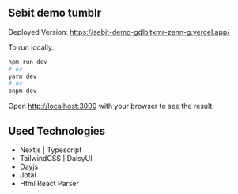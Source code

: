 ## Sebit demo tumblr

Deployed Version: https://sebit-demo-gdlbjtxmr-zenn-g.vercel.app/

To run locally:

```bash
npm run dev
# or
yarn dev
# or
pnpm dev
```

Open [http://localhost:3000](http://localhost:3000) with your browser to see the result.

## Used Technologies

- Nextjs | Typescript
- TailwindCSS | DaisyUI
- Dayjs
- Jotai
- Html React Parser
